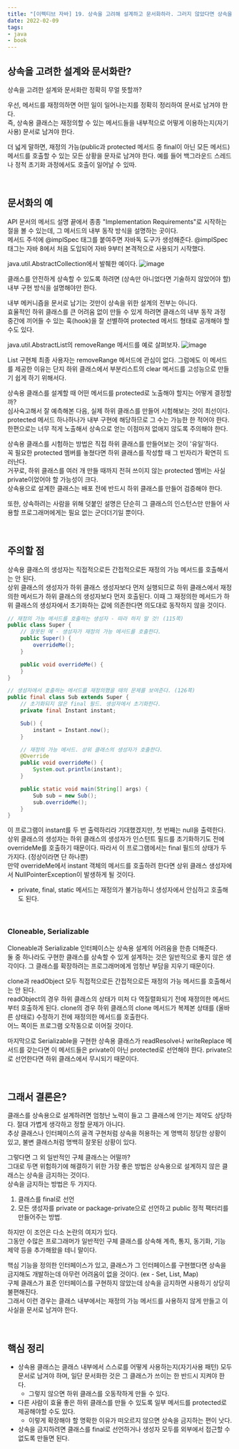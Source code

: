 ```yaml
---
title: "[이펙티브 자바] 19. 상속을 고려해 설계하고 문서화하라. 그러지 않았다면 상속을 금지하라"
date: 2022-02-09  
tags:
- java
- book
---
```


## 상속을 고려한 설계와 문서화란?

상속을 고려한 설계와 문서화란 정확히 무얼 뜻할까?

우선, 메서드를 재정의하면 어떤 일이 일어나는지를 정확히 정리하여 문서로 남겨야 한다.  
즉, 상속용 클래스는 재정의할 수 있는 메서드들을 내부적으로 어떻게 이용하는지(자기사용) 문서로 남겨야 한다.

더 넓게 말하면, 재정의 가능(public과 protected 메서드 중 final이 아닌 모든 메서드) 메서드를 호출할 수 있는 모든 상황을 
문자로 남겨야 한다. 예를 들어 백그라운드 스레드나 정적 초기화 과정에서도 호출이 일어날 수 있따.


<br/>

## 문서화의 예

API 문서의 메서드 설명 끝에서 종종 "Implementation Requirements"로 시작하는 절을 볼 수 있는데, 
그 메서드의 내부 동작 방식을 설명하는 곳이다.  
메서드 주석에 @implSpec 태그를 붙여주면 자바독 도구가 생성해준다.
@implSpec 태그는 자바 8에서 처음 도입되어 자바 9부터 본격적으로 사용되기 시작했다.

java.util.AbstractCollection에서 발췌한 예이다.
![image](https://user-images.githubusercontent.com/62014888/153215654-b9df45fa-a39d-4223-88ff-06879490eb41.png)

클래스를 안전하게 상속할 수 있도록 하려면 (상속만 아니었다면 기술하지 않았어야 할) 내부 구현 방식을 설명해야만 한다.

내부 메커니즘을 문서로 남기는 것만이 상속을 위한 설계의 전부는 아니다.  
효율적인 하위 클래스를 큰 어려움 없이 만들 수 있게 하려면 클래스의 내부 동작 과정 중간에 끼어들 수 있는
훅(hook)을 잘 선별하여 protected 메서드 형태로 공개해야 할 수도 있다.

java.util.AbstractList의 removeRange 메서드를 예로 살펴보자.
![image](https://user-images.githubusercontent.com/62014888/153217238-0de95d1c-5e1d-4355-9e3a-0c4e636c8249.png)

List 구현체 최종 사용자는 removeRange 메서드에 관심이 없다. 그럼에도 이 메서드를 
제공한 이유는 단지 하위 클래스에서 부분리스트의 clear 메서드를 고성능으로 만들기 쉽게 하기 위해서다.


상속용 클래스를 설계할 때 어떤 메서드를 protected로 노출해야 할지는 어떻게 결정할까?  
심사숙고해서 잘 예측해본 다음, 실제 하위 클래스를 만들어 시험해보는 것이 최선이다.
protected 메서드 하나하나가 내부 구현에 해당하므로 그 수는 가능한 한 적어야 한다. 한편으로는 너무 적게 노출해서 상속으로 얻는 이점마저 없애지 않도록 
주의해야 한다.

상속용 클래스를 시험하는 방법은 직접 하위 클래스를 만들어보는 것이 '유일'하다.  
꼭 필요한 protected 멤버를 놓쳤다면 하위 클래스를 작성할 때 그 빈자리가 확연히 드러난다.  
거꾸로, 하위 클래스를 여러 개 만들 때까지 전혀 쓰이지 않는 protected 멤버는 사실 private이었어야 할 가능성이 크다.  
상속용으로 설계한 클래스는 배포 전에 반드시 하위 클래스를 만들어 검증해야 한다.

또한, 상속하려는 사람을 위해 덧붙인 설명은 단순히 그 클래스의 인스턴스만 만들어 사용할 
프로그래머에게는 필요 없는 군더더기일 뿐이다.

<br/>

## 주의할 점

상속용 클래스의 생성자는 직접적으로든 간접적으로든 재정의 가능 메서드를 호출해서는 안 된다.  
상위 클래스의 생성자가 하위 클래스 생성자보다 먼저 실행되므로 하위 클래스에서 재정의한 메서드가 
하위 클래스의 생성자보다 먼저 호출된다. 이때 그 재정의한 메서드가 하위 클래스의 생성자에서 초기화하는 값에 의존한다면 
의도대로 동작하지 않을 것이다.

```java
// 재정의 가능 메서드를 호출하는 생성자 - 따라 하지 말 것! (115쪽)
public class Super {
    // 잘못된 예 - 생성자가 재정의 가능 메서드를 호출한다.
    public Super() {
        overrideMe();
    }

    public void overrideMe() {
    }
}

// 생성자에서 호출하는 메서드를 재정의했을 때의 문제를 보여준다. (126쪽)
public final class Sub extends Super {
    // 초기화되지 않은 final 필드. 생성자에서 초기화한다.
    private final Instant instant;

    Sub() {
        instant = Instant.now();
    }

    // 재정의 가능 메서드. 상위 클래스의 생성자가 호출한다.
    @Override
    public void overrideMe() {
        System.out.println(instant);
    }

    public static void main(String[] args) {
        Sub sub = new Sub();
        sub.overrideMe();
    }
}
```

이 프로그램이 instant를 두 번 출력하리라 기대했겠지만, 첫 번째는 
null을 출력한다. 상위 클래스의 생성자는 하위 클래스의 생성자가 인스턴트 필드를 
초기화하기도 전에 overrideMe를 호출하기 때문이다. 
따라서 이 프로그램에서는 final 필드의 상태가 두 가지다. (정상이라면 단 하나뿐)  
만약 overrideMe에서 instant 객체의 메서드를 호출하려 한다면 상위 클래스 생성자에서 
NullPointerException이 발생하게 될 것이다.

- private, final, static 메서드는 재정의가 불가능하니 생성자에서 안심하고 호출해도 된다.

<br/>

### Cloneable, Serializable

Cloneable과 Serializable 인터페이스는 상속용 설계의 어려움을 한층 더해준다.  
둘 중 하나라도 구현한 클래스를 상속할 수 있게 설계하는 것은 일반적으로 좋지 않은 생각이다. 그 클래스를 확장하려는 
프로그래머에게 엄청난 부담을 지우기 때문이다.

clone과 readObject 모두 직접적으로든 간접적으로든 재정의 가능 메서드를 호출해서는 안 된다.  
readObject의 경우 하위 클래스의 상태가 미처 다 역질렬화되기 전에 재정의한 메서드부터 호출하게 된다. 
clone의 경우 하위 클래스의 clone 메서드가 복제본 상태를 (올바른 상태로) 수정하기 전에 재정의한 메서드를 호출한다.  
어느 쪽이든 프로그램 오작동으로 이어질 것이다.

마지막으로 Serializable을 구현한 상속용 클래스가 readResolve나 writeReplace 메서드를 갖는다면 
이 메서드들은 private이 아닌 protected로 선언해야 한다. private으로 선언한다면 하위 클래스에서 무시되기 때문이다. 

<br/>

## 그래서 결론은?

클래스를 상속용으로 설계하려면 엄청난 노력이 들고 그 클래스에 안기는 제약도 상당하다. 절대 가볍게 생각하고 정할 문제가 아니다.  
추상 클래스나 인터페이스의 골격 구현처럼 상속을 허용하는 게 명백히 정당한 상황이 있고, 
불변 클래스처럼 명백히 잘못된 상황이 있다.

그렇다면 그 외 일반적인 구체 클래스는 어떨까?  
그대로 두면 위험하기에 해결하기 위한 가장 좋은 방법은 상속용으로 설계하지 않은 클래스는 상속을 금지하는 것이다.  
상속을 금지하는 방법은 두 가지다.  
1. 클래스를 final로 선언
2. 모든 생성자를 private or package-private으로 선언하고 public 정적 팩터리를 만들어주는 방법.

하지만 이 조언은 다소 논란의 여지가 있다.  
그동안 수많은 프로그래머가 일반적인 구체 클래스를 상속해 계측, 통지, 동기화, 기능 제약 등을 추가해왔을 테니 말이다.

핵심 기능을 정의한 인터페이스가 있고, 클래스가 그 인터페이스를 구현했다면 상속을 금지해도 개발하는데 아무런 어려움이 없을 것이다. (ex - Set, List, Map)  
구체 클래스가 표준 인터페이스를 구현하지 않았는데 상속을 금지하면 사용하기 상당히 불편해진다.  
그래서 이런 경우는 클래스 내부에서는 재정의 가능 메서드를 사용하지 않게 만들고 이 사실을 문서로 남겨야 한다.

<br/>

## 핵심 정리

- 상속용 클래스는 클래스 내부에서 스스로를 어떻게 사용하는지(자기사용 패턴) 모두 문서로 남겨야 하며, 일단 문서화한 것은 그 클래스가 쓰이는 한 반드시 지켜야 한다.
    - 그렇지 않으면 하위 클래스를 오동작하게 만들 수 있다.
- 다른 사람이 효율 좋은 하위 클래스를 만들 수 있도록 일부 메서드를 protected로 제공해야할 수도 있다.
    - 이렇게 확장해야 할 명확한 이유가 떠오르지 않으면 상속을 금지하는 편이 낫다.
- 상속을 금지하려면 클래스를 final로 선언하거나 생성자 모두를 외부에서 접근할 수 없도록 만들면 된다.

